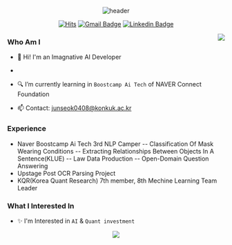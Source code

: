 <div align="center">
  
![header](https://capsule-render.vercel.app/api?type=waving&color=0:e3f400,100:ff9f00&height=300&section=header&text=Junseok's%20Workspace&fontSize=50&fontAlign=50&fontColor=FFFFFF)
 
[![Hits](https://hits.seeyoufarm.com/api/count/incr/badge.svg?url=https%3A%2F%2Fgithub.com%2Fjunseok0408&count_bg=%23EB8B10&title_bg=%23684327&icon=&icon_color=%23E7E7E7&title=VISIT&edge_flat=false)](https://github.com/junseok0408) 
[![Gmail Badge](https://img.shields.io/badge/Gmail-D14836?style=flat&logo=Gmail&logoColor=white)](mailto:junsuk1998@gmail.com) 
[![Linkedin Badge](https://img.shields.io/badge/-LinkedIn-blue?style=flat-square&logo=Linkedin&logoColor=white&link=https://www.linkedin.com/in/%EC%A4%80%EC%84%9D-%EA%B9%80-a367b5234/)](https://www.linkedin.com/in/%EC%A4%80%EC%84%9D-%EA%B9%80-a367b5234/)
  
</div>
<a target="_blank" href="https://solved.ac/profile/junseok0408"><img align='right' src="http://mazassumnida.wtf/api/v2/generate_badge?boj=junseok0408"></a>

### Who Am I
- 🌱 Hi! I'm an Imagnative AI Developer
- 

- 🔍 I’m currently learning in `Boostcamp Ai Tech` of NAVER Connect Foundation
- 📫 Contact: junseok0408@konkuk.ac.kr

### Experience
- Naver Boostcamp Ai Tech 3rd NLP Camper
-- Classification Of Mask Wearing Conditions
-- Extracting Relationships Between Objects In A Sentence(KLUE)
-- Law Data Production 
-- Open-Domain Question Answering
- Upstage Post OCR Parsing Project
- KQR(Korea Quant Research) 7th member, 8th Mechine Learning Team Leader

### What I Interested In
- ✨ I'm Interested in `AI` & `Quant investment`

<p align="center">
  <a target="_blank" href="https://github.com/junseok0408"><img src="https://hits.seeyoufarm.com/api/count/incr/badge.svg?url=https%3A%2F%2Fgithub.com%2Fjunseok0408&count_bg=%23FFEA45&title_bg=%23398FE9&icon=github.svg&icon_color=%23FFFFFF&title=hits&edge_flat=false"/></a>
</p>
